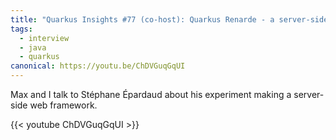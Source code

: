 ```yaml
---
title: "Quarkus Insights #77 (co-host): Quarkus Renarde - a server-side web framework experiment"
tags:
  - interview
  - java
  - quarkus
canonical: https://youtu.be/ChDVGuqGqUI
---
```


Max and I talk to Stéphane Épardaud about his experiment making a server-side web framework.

{{< youtube ChDVGuqGqUI >}}